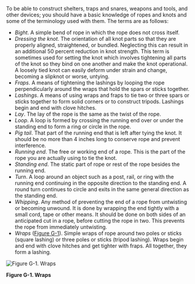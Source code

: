 
To be able to construct shelters, traps and snares, weapons and tools, and other devices; you should have a basic knowledge of ropes and knots and some of the terminology used with them. The terms are as follows:

* _Bight_. A simple bend of rope in which the rope does not cross itself.
* _Dressing the knot_. The orientation of all knot parts so that they are properly aligned, straightened, or bundled. Neglecting this can result in an additional 50 percent reduction in knot strength. This term is sometimes used for setting the knot which involves tightening all parts of the knot so they bind on one another and make the knot operational. A loosely tied knot can easily deform under strain and change, becoming a slipknot or worse, untying.
* _Fraps_. A means of tightening the lashings by looping the rope perpendicularly around the wraps that hold the spars or sticks together.
* _Lashings_. A means of using wraps and fraps to tie two or three spars or sticks together to form solid corners or to construct tripods. Lashings begin and end with clove hitches.
* _Lay_. The lay of the rope is the same as the twist of the rope.
* _Loop_. A loop is formed by crossing the running end over or under the standing end to form a ring or circle in the rope.
* _Pig tail_. That part of the running end that is left after tying the knot. It should be no more than 4 inches long to conserve rope and prevent interference.
* _Running end_. The free or working end of a rope. This is the part of the rope you are actually using to tie the knot.
* _Standing end_. The static part of rope or rest of the rope besides the running end.
* _Turn_. A loop around an object such as a post, rail, or ring with the running end continuing in the opposite direction to the standing end. A round turn continues to circle and exits in the same general direction as the standing end.
* _Whipping_. Any method of preventing the end of a rope from untwisting or becoming unwound. It is done by wrapping the end tightly with a small cord, tape or other means. It should be done on both sides of an anticipated cut in a rope, before cutting the rope in two. This prevents the rope from immediately untwisting.
* _Wraps_ ([Figure G-1](#figg-1)). Simple wraps of rope around two poles or sticks (square lashing) or three poles or sticks (tripod lashing). Wraps begin and end with clove hitches and get tighter with fraps. All together, they form a lashing.

<a name="figg-1"></a>![Figure G-1\. Wraps](image255.jpg)

**Figure G-1\. Wraps**
